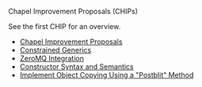 Chapel Improvement Proposals (CHIPs)

See the first CHIP for an overview.

* [Chapel Improvement Proposals](1.rst)
* [Constrained Generics](2.rst)
* [ZeroMQ Integration](3.rst)
* [Constructor Syntax and Semantics](4.rst)
* [Implement Object Copying Using a "Postblit" Method](5.rst)

